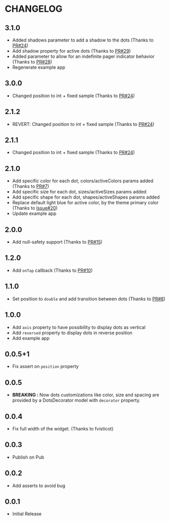 # CHANGELOG

## 3.1.0
* Added shadows parameter to add a shadow to the dots (Thanks to [PR#24](https://github.com/Pyozer/dots_indicator/pull/26))
* Add shadow property for active dots (Thanks to [PR#29](https://github.com/Pyozer/dots_indicator/pull/29))
* Added parameter to allow for an indefinite pager indicator behavior (Thanks to [PR#28](https://github.com/Pyozer/dots_indicator/pull/28))
* Regenerate example app

## 3.0.0
* Changed position to int + fixed sample (Thanks to [PR#24](https://github.com/Pyozer/dots_indicator/pull/24))

## 2.1.2
* REVERT: Changed position to int + fixed sample (Thanks to [PR#24](https://github.com/Pyozer/dots_indicator/pull/24))

## 2.1.1
* Changed position to int + fixed sample (Thanks to [PR#24](https://github.com/Pyozer/dots_indicator/pull/24))

## 2.1.0

* Add specific color for each dot, colors/activeColors params added (Thanks to [PR#7](https://github.com/Pyozer/dots_indicator/pull/7))
* Add specific size for each dot, sizes/activeSizes params added
* Add specific shape for each dot, shapes/activeShapes params added
* Replace default light blue for active color, by the theme primary color (Thanks to [Issue#20](https://github.com/Pyozer/dots_indicator/issues/20))
* Update example app

## 2.0.0

* Add null-safety support (Thanks to [PR#15](https://github.com/Pyozer/dots_indicator/pull/15))

## 1.2.0

* Add `onTap` callback (Thanks to [PR#10](https://github.com/Pyozer/dots_indicator/pull/10))

## 1.1.0

* Set position to `double` and add transition between dots (Thanks to [PR#8](https://github.com/Pyozer/dots_indicator/pull/8))

## 1.0.0

* Add `axis` property to have possibility to display dots as vertical
* Add `reversed` property to display dots in reverse position
* Add example app

## 0.0.5+1

* Fix assert on `position` property

## 0.0.5

* __BREAKING :__ Now dots customizations like color, size and spacing are provided by a DotsDecorator model with `decorator` property.

## 0.0.4

* Fix full width of the widget. (Thanks to fvisticot)
  
## 0.0.3

* Publish on Pub

## 0.0.2

* Add asserts to avoid bug

## 0.0.1

* Initial Release
